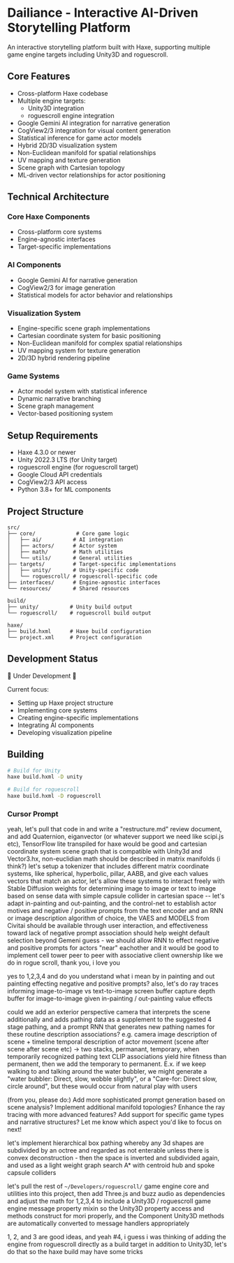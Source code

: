 # Dailiance - Interactive AI-Driven Storytelling Platform

An interactive storytelling platform built with Haxe, supporting multiple game engine targets including Unity3D and roguescroll.

## Core Features

- Cross-platform Haxe codebase
- Multiple engine targets:
  - Unity3D integration
  - roguescroll engine integration
- Google Gemini AI integration for narrative generation
- CogView2/3 integration for visual content generation
- Statistical inference for game actor models
- Hybrid 2D/3D visualization system
- Non-Euclidean manifold for spatial relationships
- UV mapping and texture generation
- Scene graph with Cartesian topology
- ML-driven vector relationships for actor positioning

## Technical Architecture

### Core Haxe Components
- Cross-platform core systems
- Engine-agnostic interfaces
- Target-specific implementations

### AI Components
- Google Gemini AI for narrative generation
- CogView2/3 for image generation
- Statistical models for actor behavior and relationships

### Visualization System
- Engine-specific scene graph implementations
- Cartesian coordinate system for basic positioning
- Non-Euclidean manifold for complex spatial relationships
- UV mapping system for texture generation
- 2D/3D hybrid rendering pipeline

### Game Systems
- Actor model system with statistical inference
- Dynamic narrative branching
- Scene graph management
- Vector-based positioning system

## Setup Requirements

- Haxe 4.3.0 or newer
- Unity 2022.3 LTS (for Unity target)
- roguescroll engine (for roguescroll target)
- Google Cloud API credentials
- CogView2/3 API access
- Python 3.8+ for ML components

## Project Structure

```
src/
├── core/             # Core game logic
│   ├── ai/          # AI integration
│   ├── actors/      # Actor system
│   ├── math/        # Math utilities
│   └── utils/       # General utilities
├── targets/         # Target-specific implementations
│   ├── unity/       # Unity-specific code
│   └── roguescroll/ # roguescroll-specific code
├── interfaces/      # Engine-agnostic interfaces
└── resources/       # Shared resources

build/
├── unity/          # Unity build output
└── roguescroll/    # roguescroll build output

haxe/
├── build.hxml      # Haxe build configuration
└── project.xml     # Project configuration
```

## Development Status

🚧 Under Development 🚧

Current focus:
- Setting up Haxe project structure
- Implementing core systems
- Creating engine-specific implementations
- Integrating AI components
- Developing visualization pipeline

## Building

```bash
# Build for Unity
haxe build.hxml -D unity

# Build for roguescroll
haxe build.hxml -D roguescroll
```




### Cursor Prompt
yeah, let's pull that code in and write a "restructure.md" review document, and add Quaternion, eiganvector (or whatever support we need like scipi.js etc), TensorFlow lite transpiled for haxe would be good and cartesian coordinate system scene graph that is compatible with Unity3d and Vector3.hx, non-euclidian math should be described in matrix manifolds (i think?) let's setup a tokenizer that includes different matrix coordinate systems, like spherical, hyperbolic, pillar, AABB, and give each values vectors that match an actor, let's allow these systems to interact freely with Stable Diffusion weights for determining image to image or text to image based on sense data with simple capsule collider in cartesian space -- let's adapt in-painting and out-painting, and the control-net to establish actor motives and negative / positive prompts from the text encoder and an RNN or image description algorithm of choice, the VAES and MODELS from Civitai should be available through user interaction, and effectiveness toward lack of negative prompt association should help weight default selection beyond Gemeni guess - we should allow RNN to effect negative and positive prompts for actors "near" eachother and it would be good to implement cell tower peer to peer with associative client ownership like we do in rogue scroll, thank you, i love you

yes to 1,2,3,4 and do you understand what i mean by in painting and out painting effecting negative and positive prompts? also, let's do ray traces informing image-to-image vs text-to-image screen buffer capture depth buffer for image-to-image given in-painting / out-painting value effects

could we add an exterior perspective camera that interprets the scene additionally and adds pathing data as a supplement to the suggested 4 stage pathing, and a prompt RNN that generates new pathing names for these routine description associations? e.g. camera image description of scene + timeline temporal description of actor movement (scene after scene after scene etc) -> two stacks, permanant, temporary, when temporarily recognized pathing text CLIP associations yield hire fitness than permanent, then we add the temporary to permanent. E.x. if we keep walking to and talking around the water bubbler, we might generate a "water bubbler: Direct, slow, wobble slightly", or a "Care-for: Direct slow, circle around", but these would occur from natural play with users

(from you, please do:)
Add more sophisticated prompt generation based on scene analysis?
Implement additional manifold topologies?
Enhance the ray tracing with more advanced features?
Add support for specific game types and narrative structures?
Let me know which aspect you'd like to focus on next!


 let's implement hierarchical box pathing whereby any 3d shapes are subdivided by an octree and regarded as not enterable unless there is convex deconstruction - then the space is inverted and subdivided again, and used as a light weight graph search A* with centroid hub and spoke capsule colliders

 let's pull the rest of `~/Developers/roguescroll/` game engine core and utilities into this project, then add Three.js and buzz audio as dependencies and adjust the math for 1,2,3,4 to include a Unity3D / roguescroll game engine message property mixin so the Unity3D property access and methods construct for mori properly, and the Component Unity3D methods are automatically converted to message handlers appropriately

 1, 2, and 3 are good ideas, and yeah #4, i guess i was thinking of adding the engine from roguescroll directly as a build target in addition to Unity3D, let's do that so the haxe build may have some tricks